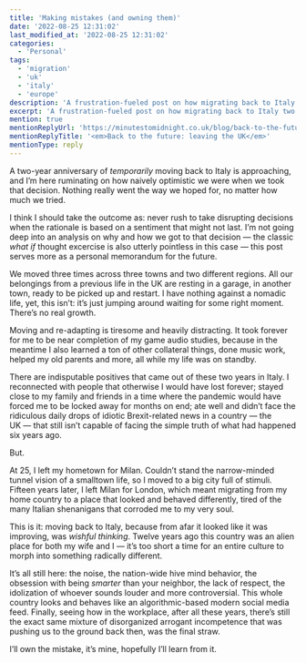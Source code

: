 ```yaml
---
title: 'Making mistakes (and owning them)'
date: '2022-08-25 12:31:02'
last_modified_at: '2022-08-25 12:31:02'
categories:
  - 'Personal' 
tags:
  - 'migration'
  - 'uk'
  - 'italy'
  - 'europe'
description: 'A frustration-fueled post on how migrating back to Italy two years ago was not the solution.'
excerpt: 'A frustration-fueled post on how migrating back to Italy two years ago was not the solution.'
mention: true
mentionReplyUrl: 'https://minutestomidnight.co.uk/blog/back-to-the-future-leaving-the-uk/'
mentionReplyTitle: '<em>Back to the future: leaving the UK</em>'
mentionType: reply
---
```


A two-year anniversary of *temporarily* moving back to Italy is approaching, and I’m here ruminating on how naively optimistic we were when we took that decision. Nothing really went the way we hoped for, no matter how much we tried. 

I think I should take the outcome as: never rush to take disrupting decisions when the rationale is based on a sentiment that might not last. I’m not going deep into an analysis on why and how we got to that decision&nbsp;—&nbsp;the classic *what if* thought excercise is also utterly pointless in this case&nbsp;—&nbsp;this post serves more as a personal memorandum for the future.

We moved three times across three towns and two different regions. All our belongings from a previous life in the UK are resting in a garage, in another town, ready to be picked up and restart. I have nothing against a nomadic life, yet, this isn’t: it’s just jumping around waiting for some right moment. There’s no real growth.

Moving and re-adapting is tiresome and heavily distracting. It took forever for me to be near completion of my game audio studies, because in the meantime I also learned a ton of other collateral things, done music work, helped my old parents and more, all while my life was on standby.

There are indisputable positives that came out of these two years in Italy. I reconnected with people that otherwise I would have lost forever; stayed close to my family and friends in a time where the pandemic would have forced me to be locked away for months on end; ate well and didn’t face the ridiculous daily drops of idiotic Brexit-related news in a country&nbsp;—&nbsp;the UK&nbsp;—&nbsp;that still isn’t capable of facing the simple truth of what had happened six years ago.

But.

At 25, I left my hometown for Milan. Couldn’t stand the narrow-minded tunnel vision of a smalltown life, so I moved to a big city full of stimuli. Fifteen years later, I left Milan for London, which meant migrating from my home country to a place that looked and behaved differently, tired of the many Italian shenanigans that corroded me to my very soul.

This is it: moving back to Italy, because from afar it looked like it was improving, was *wishful thinking*. Twelve years ago this country was an alien place for both my wife and I&nbsp;—&nbsp;it’s too short a time for an entire culture to morph into something radically different.

It’s all still here: the noise, the nation-wide hive mind behavior, the obsession with being *smarter* than your neighbor, the lack of respect, the idolization of whoever sounds louder and more controversial. This whole country looks and behaves like an algorithmic-based modern social media feed. Finally, seeing how in the workplace, after all these years, there’s still the exact same mixture of disorganized arrogant incompetence that was pushing us to the ground back then, was the final straw.

I’ll own the mistake, it’s mine, hopefully I’ll learn from it.
